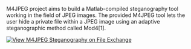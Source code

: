 
M4JPEG project aims to build a Matlab-compiled steganography tool working in the field of JPEG images.
The provided M4JPEG tool lets the user hide a private file within a JPEG image using an adaptive steganographic method called Mod4[1].

[![View M4JPEG Steganography on File Exchange](https://www.mathworks.com/matlabcentral/images/matlab-file-exchange.svg)](https://uk.mathworks.com/matlabcentral/fileexchange/74063-m4jpeg-steganography)


